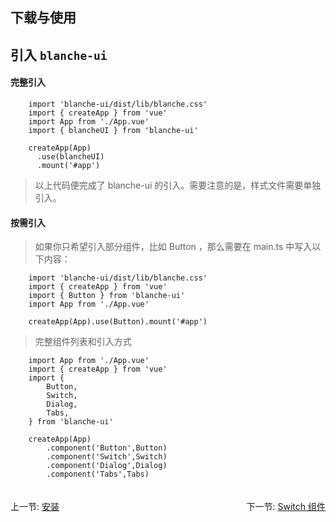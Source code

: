 ## 下载与使用

## 引入 `blanche-ui`

#### 完整引入

```
    import 'blanche-ui/dist/lib/blanche.css'
    import { createApp } from 'vue'
    import App from './App.vue'
    import { blancheUI } from 'blanche-ui'

    createApp(App)
      .use(blancheUI)
      .mount('#app')
```

> 以上代码便完成了 blanche-ui 的引入。需要注意的是，样式文件需要单独引入。

#### 按需引入

> 如果你只希望引入部分组件，比如 Button ，那么需要在 main.ts 中写入以下内容：

```
    import 'blanche-ui/dist/lib/blanche.css'
    import { createApp } from 'vue'
    import { Button } from 'blanche-ui'
    import App from './App.vue'

    createApp(App).use(Button).mount('#app')
```

> 完整组件列表和引入方式

```
    import App from './App.vue'
    import { createApp } from 'vue'
    import {
        Button,
        Switch,
        Dialog,
        Tabs,
    } from 'blanche-ui'

    createApp(App)
        .component('Button',Button)
        .component('Switch',Switch)
        .component('Dialog',Dialog)
        .component('Tabs',Tabs)
```

<div style='display:flex;justify-content:space-between;margin:20px 0;float:left '>
<div>上一节: <a href='#/doc/install'>安装</a></div>  
</div>
<div style='display:flex;justify-content:space-between;margin:20px 0;float:right '>
<div>下一节: <a href='#/doc/switch'>Switch 组件</a></div>  
</div>